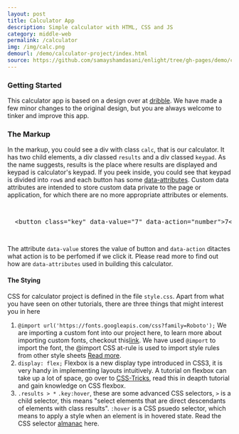 ```yaml
---
layout: post
title: Calculator App
description: Simple calculator with HTML, CSS and JS
category: middle-web
permalink: /calculator
img: /img/calc.png
demourl: /demo/calculator-project/index.html
source: https://github.com/samayshamdasani/enlight/tree/gh-pages/demo/calculator-project
---
```


### Getting Started

This calculator app is based on a design over at <a href="https://dribbble.com/shots/3125651-Daily-UI-004-Calculator" class="underline">dribble</a>. We have made a few minor changes to the original design, but you are always welcome to tinker and improve this app.

### The Markup

In the markup, you could see a div with class `calc`, that is our calculator. It has two child elements, a div classed `results` and a div classed `keypad`. As the name suggests, results is the place where results are displayed and keypad is calculator's keypad. If you peek inside, you could see that keypad is divided into `row`s and each button has some <a href="https://developer.mozilla.org/en-US/docs/Web/HTML/Global_attributes/data-*" class="underline">data-attributes</a>. Custom data attributes are intended to store custom data private to the page or application, for which there are no more appropriate attributes or elements.

<pre class="prettyprint"><xmp>
  <button class="key" data-value="7" data-action="number">7</button>
 </xmp></pre>

The attribute `data-value` stores the value of button and `data-action` ditactes what action is to be perfomed if we click it. Please read more to find out how are `data-attributes` used in building this calculator.

#### The Stying

CSS for calculator project is defined in the file `style.css`. Apart from what you have seen on other tutorials, there are three things that might interest you in here

  1. `@import url('https://fonts.googleapis.com/css?family=Roboto');` We are importing a custom font into our project here, to learn more about importing custom fonts, checkout this<a href="https://fonts.google.com/" class="underline">link</a>. We have used `@import` to import the font, the @import CSS at-rule is used to import style rules from other style sheets <a href="http://www.cssnewbie.com/css-import-rule/#.WKcWjSF948o">Read more</a>.
  2. `display: flex;` Flexbox is a new display type introduced in CSS3, it is very handy in implementing layouts intuitively. A tutorial on flexbox can take up a lot of space, go over to <a href="https://css-tricks.com/snippets/css/a-guide-to-flexbox/">CSS-Tricks</a>, read this in deapth tutorial and gain knowledge on CSS flexbox.
  3. `.results > *` `.key:hover`, these are some advanced CSS selectors, `>` is a child selector, this means "select elements that are direct descendants of elements with class results". `:hover` is a CSS psuedo selector, which means to apply a style when an element is in hovered state. Read the CSS selector <a href="https://css-tricks.com/almanac/selectors/">almanac</a> here.
